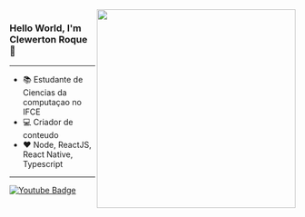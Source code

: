 
<img align="right" src="https://raw.githubusercontent.com/MicaelliMedeiros/micaellimedeiros/master/image/computer-illustration.png" width="350"/>

### Hello World, I'm Clewerton Roque 🤯  
--- 

- 📚 Estudante de Ciencias da computaçao no IFCE
- 💻 Criador de conteudo
- ❤️ Node, ReactJS, React Native, Typescript
---
[![Youtube Badge](https://img.shields.io/badge/-Youtube-FF0000?style=flat-square&labelColor=FF0000&logo=youtube&logoColor=white&link=https://www.youtube.com/c/ClewertonRoque)](https://www.youtube.com/c/ClewertonRoque) 
<!--
**clewertonx1/clewertonx1** is a ✨ _special_ ✨ repository because its `README.md` (this file) appears on your GitHub profile.

Here are some ideas to get you started:

- 🔭 I’m currently working on ...
- 🌱 I’m currently learning ...
- 👯 I’m looking to collaborate on ...
- 🤔 I’m looking for help with ...
- 💬 Ask me about ...
- 📫 How to reach me: ...
- 😄 Pronouns: ...
- ⚡ Fun fact: ...
-->
